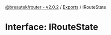 [@breautek/router - v2.0.2](../README.md) / [Exports](../modules.md) / IRouteState

# Interface: IRouteState
